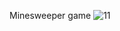 Minesweeper game
![11](https://github.com/nguyentienduan/MineSweeper-Game/assets/118033554/df23f3f6-236b-471e-9c2c-62c606f2e8fb)

